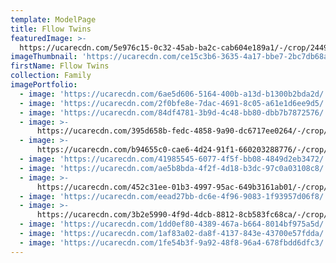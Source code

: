 ```yaml
---
template: ModelPage
title: Fllow Twins
featuredImage: >-
  https://ucarecdn.com/5e976c15-0c32-45ab-ba2c-cab604e189a1/-/crop/2449x1082/0,0/-/preview/
imageThumbnail: 'https://ucarecdn.com/ce15c3b6-3635-4a17-bbe7-2bc7db68ae87/'
firstName: Fllow Twins
collection: Family
imagePortfolio:
  - image: 'https://ucarecdn.com/6ae5d606-5164-400b-a13d-b1300b2bda2d/'
  - image: 'https://ucarecdn.com/2f0bfe8e-7dac-4691-8c05-a61e1d6ee9d5/'
  - image: 'https://ucarecdn.com/84df4781-3b9d-4c48-bb80-dbb7b7872576/'
  - image: >-
      https://ucarecdn.com/395d658b-fedc-4858-9a90-dc6717ee0264/-/crop/1443x1804/106,580/-/preview/
  - image: >-
      https://ucarecdn.com/b94655c0-cae6-4d24-91f1-660203288776/-/crop/2000x1828/0,672/-/preview/
  - image: 'https://ucarecdn.com/41985545-6077-4f5f-bb08-4849d2eb3472/'
  - image: 'https://ucarecdn.com/ae5b8bda-4f2f-4d18-b3dc-97c0a03108c8/'
  - image: >-
      https://ucarecdn.com/452c31ee-01b3-4997-95ac-649b3161ab01/-/crop/1536x1922/45,365/-/preview/
  - image: 'https://ucarecdn.com/eead27bb-dc6e-4f96-9083-1f93957d06f8/'
  - image: >-
      https://ucarecdn.com/3b2e5990-4f9d-4dcb-8812-8cb583fc68ca/-/crop/1632x1959/0,491/-/preview/
  - image: 'https://ucarecdn.com/1dd0ef80-4389-467a-b664-8014bf975a5d/'
  - image: 'https://ucarecdn.com/1af83a02-da8f-4137-843e-43700e57fdda/'
  - image: 'https://ucarecdn.com/1fe54b3f-9a92-48f8-96a4-678fbdd6dfc3/'
---
```


